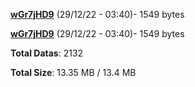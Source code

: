 [**wGr7jHD9**](/data/wGr7jHD9.txt) (29/12/22 - 03:40)- 1549 bytes

[**wGr7jHD9**](/data/wGr7jHD9.txt) (29/12/22 - 03:40)- 1549 bytes

**Total Datas**: 2132

**Total Size**: 13.35 MB / 13.4 MB